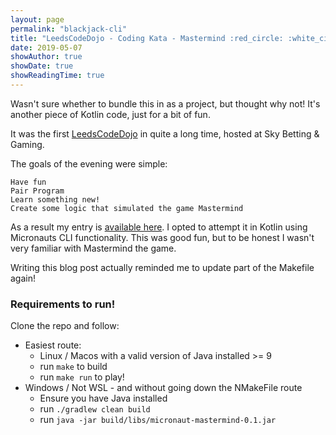 ```yaml
---
layout: page
permalink: "blackjack-cli"
title: "LeedsCodeDojo - Coding Kata - Mastermind :red_circle: :white_circle: :blue_circle: :black_circle:"
date: 2019-05-07
showAuthor: true
showDate: true
showReadingTime: true
---
```


Wasn't sure whether to bundle this in as a project, but thought why not! It's another piece of Kotlin code, just for a bit of fun.

It was the first [LeedsCodeDojo](https://leedscodedojo.github.io/) in quite a long time, hosted at Sky Betting & Gaming.

The goals of the evening were simple:

    Have fun
    Pair Program
    Learn something new!
    Create some logic that simulated the game Mastermind


As a result my entry is [available here](https://github.com/james-millner/micronaut-mastermind-cli). I opted to attempt 
it in Kotlin using Micronauts CLI functionality. This was good fun, but to be honest I wasn't very familiar with Mastermind the game.

Writing this blog post actually reminded me to update part of the Makefile again! 

### Requirements to run!
Clone the repo and follow:

* Easiest route:
  * Linux / Macos with a valid version of Java installed >= 9
  * run `make` to build
  * run `make run` to play!
* Windows / Not WSL - and without going down the NMakeFile route
  * Ensure you have Java installed 
  * run `./gradlew clean build`
  * run `java -jar build/libs/micronaut-mastermind-0.1.jar`

